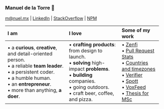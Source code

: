 ### Manuel de la Torre 👋 

[m@nuel.mx](mailto:m@nuel.mx) | [LinkedIn](https://www.linkedin.com/in/manuelmhtr/) | [StackOverflow](https://stackoverflow.com/users/1628009/manuelmhtr) | [NPM](https://www.npmjs.com/~manuelmhtr)

| I am | I love | Some of my work |
| :--- | :----- | :-------------- |
| • a **curious**, **creative**, and detail-oriented person.<br/>• a reliable **team leader**.<br/>• a persistent coder.<br/>• a humble human.<br/>• an **entrepreneur**.<br/>• more than anything, **a doer**. | • **crafting products**: from design to launch.<br/>• **solving** high-impact **problems**.<br/>• **building** companies.<br/>• going outdoors.<br/>• craft beer, coffee, and pizza. | • [Zenfi](https://apps.apple.com/mx/app/zenfi/id1525003695)<br/>• [Pull Request Stats](https://github.com/marketplace/actions/pull-request-stats)<br/>• [Countries and timezones](https://www.npmjs.com/package/countries-and-timezones)<br/>• [Verifier](https://rapidapi.com/manuelmhtr/api/verifier/details)<br/>• [Spott](https://spott.dev/)<br/>• [VoxFeed](https://voxfeed.com/en/)<br/>• [Thesis for MSc](https://github.com/manuelmhtr/tesis-red-neuronal-aplicada-en-tweets/blob/master/Tesis-ManuelDeLaTorre.pdf) |
